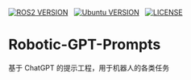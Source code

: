 [![ROS2 VERSION](https://img.shields.io/badge/ROS-ROS%202%20Foxy-brightgreen)](http://docs.ros.org/en/foxy/index.html)
&nbsp;
[![Ubuntu VERSION](https://img.shields.io/badge/Ubuntu-20.04-yellow)](https://ubuntu.com/)
&nbsp;
[![LICENSE](https://img.shields.io/badge/license-MIT-informational)](https://github.none072/)
&nbsp;

# Robotic-GPT-Prompts
基于 ChatGPT 的提示工程，用于机器人的各类任务
